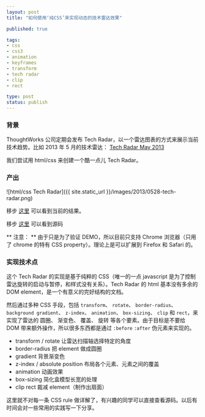 ```yaml
---
layout: post
title: "如何使用‘纯CSS’来实现动态的技术雷达效果"

published: true

tags:
- css
- css3
- animation
- keyframes
- transform
- tech radar
- clip
- rect

type: post
status: publish
---
```


### 背景

ThoughtWorks 公司定期会发布 Tech Radar，以一个雷达图表的方式来展示当前技术趋势。比如 2013 年 5 月的技术雷达： [Tech Radar May 2013](http://www.thoughtworks.com/radar)

我们尝试用 html/css 来创建一个酷一点儿 Tech Radar。

### 产出

![html/css Tech Radar]({{ site.static_url }}/images/2013/0528-tech-radar.png)

移步 [这里](http://flanker.github.io/h5c3/radar/) 可以看到当前的结果。

移步 [这里](https://github.com/flanker/h5c3/tree/master/radar) 可以看到源码

** 注意： ** 由于只是为了验证 DEMO，所以目前只支持 Chrome 浏览器（只用了 chrome 的特有 CSS property）。理论上是可以扩展到 Firefox 和 Safari 的。

### 实现技术点

这个 Tech Radar 的实现是基于纯粹的 CSS（唯一的一点 javascript 是为了控制雷达旋转的启动与暂停，和样式没有关系）。Tech Radar 的 html 基本没有多余的 DOM element，是一个有意义的完好结构的文档。

<!-- more -->

然后通过多种 CSS 手段，包括 `transform`、 `rotate`、 `border-radius`、 `background gradient`、 `z-index`、 `animation`、 `box-sizing`、 `clip` 和 `rect`，来实现了雷达的 圆圈、 渐变色、 覆盖、 旋转 等各个要素。由于目标是不要给 DOM 带来额外操作，所以很多东西都是通过 `:before` `:after` 伪元素来实现的。

* transform / rotate 让雷达扫描轴选择特定的角度
* border-radius 把 element 做成圆圈
* gradient 背景渐变色
* z-index / absolute position 布局各个元素、元素之间的覆盖
* animation 动画效果
* box-sizing 简化盒模型长宽的处理
* clip rect 裁减 element（制作出扇面）

这里就不对每一条 CSS rule 做详解了，有兴趣的同学可以直接查看源码。以后有时间会对一些常用的实践写一下分享。